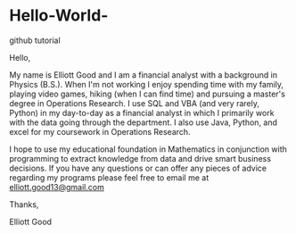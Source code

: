 # Hello-World-
github tutorial

Hello,

My name is Elliott Good and I am a financial analyst with a background in Physics (B.S.). When I'm not working I enjoy spending time with my family, playing video games, hiking (when I can find time) and pursuing a master's degree in Operations Research. I use SQL and VBA (and very rarely, Python) in my day-to-day as a financial analyst in which I primarily work with the data going through the department. I also use Java, Python, and excel for my coursework in Operations Research.

I hope to use my educational foundation in Mathematics in conjunction with programming to extract knowledge from data and drive smart business decisions. If you have any questions or can offer any pieces of advice regarding my programs please feel free to email me at elliott.good13@gmail.com

Thanks,

Elliott Good
